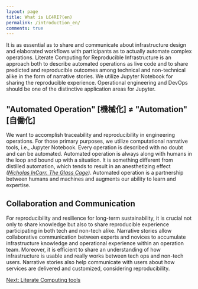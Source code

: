 ```yaml
---
layout: page
title: What is LC4RI?(en)
permalink: /introduction_en/
comments: true
---
```


It is as essential as to share and communicate about infrastructure design and elaborated workflows with participants as to actually automate complex operations.
<span class="text-info">Literate Computing for Reproducible Infrastructure</span> is an approach both to describe automated operations as live code and to share predicted and reproducible outcomes among technical and non-technical alike in the form of narrative stories.  We utilize <span class="text-info">Jupyter Notebook</span> for sharing the reproducible experience.
Operational engineering and DevOps should be one of the distinctive application areas for Jupyter.

## "Automated Operation" [機械化] ≠ "Automation" [自働化]

We want to accomplish traceability and reproducibility in engineering operations. For those primary purposes, we utilize computational narrative tools, i.e., Jupyter Notebook. Every operation is described with no doubt and can be automated. Automated operation is always along with humans in the loop and bound up with a situation. It is something different from distilled automation, which tends to result in an anesthetizing effect
*([Nicholas InCarr. The Glass Cage](https://image.slidesharecdn.com/jupytercon-masatani-170825211000/95/jupytercon-2017-collaboration-and-automated-operation-as-literate-computing-for-reproducible-infrastructure-26-638.jpg))*.
Automated operation is a partnership between humans and machines and augments our ability to learn and expertise.


## Collaboration and Communication

For reproducibility and resilience for long-term sustainability, it is crucial not only to share knowledge but also to share reproducible experience participating in both tech and non-tech alike. Narrative stories allow collaborative communication between experts and novices to accumulate infrastructure knowledge and operational experience within an operation team. Moreover, it is efficient to share an understanding of how infrastructure is usable and really works between tech ops and non-tech users. Narrative stories also help communicate with users about how services are delivered and customized, considering reproducibility.

<div class='post-next'>
  <a href='../tools_en/'>Next: Literate Computing tools</a>
</div>
